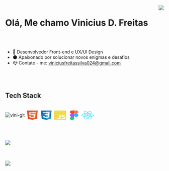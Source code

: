 <img align="right" height="660px" src="https://raw.githubusercontent.com/gist/vinicius024/3ae18ec6fcb0eeebfecf15667f74593d/raw/d03f4f2569a2536de1181854a5012f81bb5e5627/githubcard.svg"/>

<h1>Olá, Me chamo Vinicius D. Freitas</h1>


<br></br>

- 🔰 Desenvolvedor Front-end e UX/UI Design
- 🌑 Apaixonado por solucionar novos enigmas e desafios
- 📪 Contate - me: viniciusfreitassilva024@gmail.com


<br></br>

## Tech Stack
<div style="display: inline_block" align="left"><br>
  <img align="center" alt="vini-git" height="30" width="40" src="https://cdn.jsdelivr.net/gh/devicons/devicon/icons/git/git-original.svg" />
  <img align="center" alt="vini-HTML" height="30" width="40" src="https://raw.githubusercontent.com/devicons/devicon/master/icons/html5/html5-original.svg">
  <img align="center" alt="vini-CSS" height="30" width="40" src="https://raw.githubusercontent.com/devicons/devicon/master/icons/css3/css3-original.svg">
  <img align="center" alt="vini-Js" height="30" width="40" src="https://raw.githubusercontent.com/devicons/devicon/master/icons/javascript/javascript-plain.svg">
  <img align="center" alt="vini-Figma" height="30" width="40" src="https://raw.githubusercontent.com/devicons/devicon/master/icons/figma/figma-original.svg">
  <img align="center" alt="vini-React" height="30" width="40" src="https://raw.githubusercontent.com/devicons/devicon/master/icons/react/react-original.svg">
</div>

<br></br>

<a href="https://github.com/anuraghazra/github-readme-stats">
  <img align="center" src="https://github-readme-stats.vercel.app/api/top-langs/?username=vinicius024&layout=compact" />
</a>

<br></br>
<a href="https://github.com/anuraghazra/convoychat">
  <img align="center" src="https://github-readme-stats.vercel.app/api?username=vinicius024&show_icons=true&theme=dracula" />
</a>


